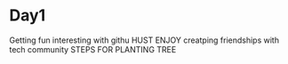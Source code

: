 # Day1
Getting fun interesting with githu
HUST  ENJOY 
creatping friendships with tech community
STEPS FOR PLANTING TREE
